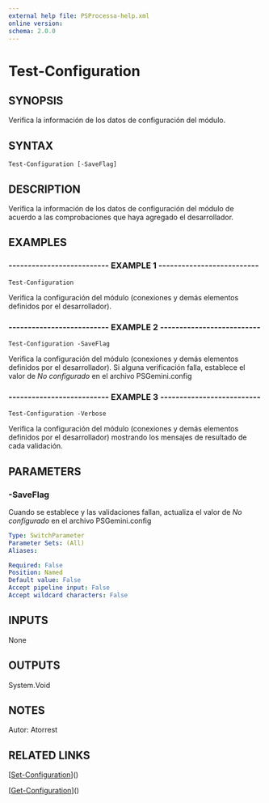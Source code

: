 ```yaml
---
external help file: PSProcessa-help.xml
online version: 
schema: 2.0.0
---
```


# Test-Configuration

## SYNOPSIS
Verifica la información de los datos de configuración del módulo.

## SYNTAX

```
Test-Configuration [-SaveFlag]
```

## DESCRIPTION
Verifica la información de los datos de configuración del módulo de acuerdo a las comprobaciones que haya agregado el desarrollador.

## EXAMPLES

### -------------------------- EXAMPLE 1 --------------------------
```
Test-Configuration
```

Verifica la configuración del módulo (conexiones y demás elementos definidos por el desarrollador).

### -------------------------- EXAMPLE 2 --------------------------
```
Test-Configuration -SaveFlag
```

Verifica la configuración del módulo (conexiones y demás elementos definidos por el desarrollador).
Si alguna verificación falla, establece el valor de *No configurado* en el archivo PSGemini.config

### -------------------------- EXAMPLE 3 --------------------------
```
Test-Configuration -Verbose
```

Verifica la configuración del módulo (conexiones y demás elementos definidos por el desarrollador) mostrando los mensajes de resultado de cada validación.


## PARAMETERS

### -SaveFlag
Cuando se establece y las validaciones fallan, actualiza el valor de *No configurado* en el archivo PSGemini.config

```yaml
Type: SwitchParameter
Parameter Sets: (All)
Aliases: 

Required: False
Position: Named
Default value: False
Accept pipeline input: False
Accept wildcard characters: False
```

## INPUTS

None

## OUTPUTS

System.Void

## NOTES
Autor: Atorrest

## RELATED LINKS

[[Set-Configuration](Set-Configuration.md)]()

[[Get-Configuration](Get-Configuration.md)]()

